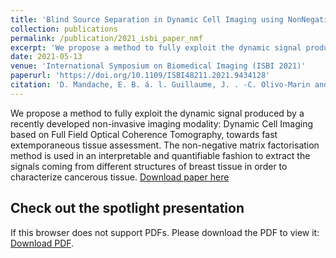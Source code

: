 ```yaml
---
title: 'Blind Source Separation in Dynamic Cell Imaging using NonNegative Matrix Factorization applied to Breast Cancer Biopsies'
collection: publications
permalink: /publication/2021_isbi_paper_nmf
excerpt: 'We propose a method to fully exploit the dynamic signal produced by a recently developed non-invasive imaging modality: Dynamic Cell Imaging based on Full Field Optical Coherence Tomography, towards fast extemporaneous tissue assessment. The non-negative matrix factorisation method is used in an interpretable and quantifiable fashion to extract the signals coming from different structures of breast tissue in order to characterize cancerous tissue.'
date: 2021-05-13
venue: 'International Symposium on Biomedical Imaging (ISBI 2021)'
paperurl: 'https://doi.org/10.1109/ISBI48211.2021.9434128'
citation: 'D. Mandache, E. B. á. l. Guillaume, J. . -C. Olivo-Marin and V. Meas-Yedid, "Blind Source Separation In Dynamic Cell Imaging Using Non-Negative Matrix Factorization Applied To Breast Cancer Biopsies," <i>2021 IEEE 18th International Symposium on Biomedical Imaging (ISBI)</i>, 2021, pp. 1605-1608.'
---
```

We propose a method to fully exploit the dynamic signal produced by a recently developed non-invasive imaging modality: Dynamic Cell Imaging based on Full Field Optical Coherence Tomography, towards fast extemporaneous tissue assessment. The non-negative matrix factorisation method is used in an interpretable and quantifiable fashion to extract the signals coming from different structures of breast tissue in order to characterize cancerous tissue.
[Download paper here](http://dmandache.github.io/files/2021_isbi_nmf_article.pdf)

## Check out the spotlight presentation
                                         
<object data="/files/2021_isbi_nmf_spotlight.pdf" type="application/pdf" height="100%">
        <p>If this browser does not support PDFs. Please download the PDF to view it: <a href="http://dmandache.github.io/files/2021_isbi_nmf_spotlight.pdf">Download PDF</a>.</p>
</object>

